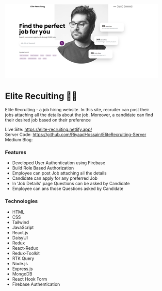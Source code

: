 ![alt text](/screenshots/Home-Page.png)

# Elite Recuiting 🧑‍💼
<p>Elite Recruiting - a job hiring website. In this site, recruiter can post their jobs attaching all the details about the job. Moreover, a candidate can find their desired job based on their preference</p>

Live Site: https://elite-recruiting.netlify.app/ 
</br>
Server Code: https://github.com/RiyaadHossain/EliteRecruiting-Server
</br>
Medium Blog: 

### Features
- Developed User Authentication using Firebase
- Build Role Based Authorization
- Employee can post Job attaching all the details
- Candidate can apply for any preferred Job
- In 'Job Details' page Questions can be asked by Candidate
- Employee can ans those Questions asked by Candidate

### Technologies
- HTML
- CSS
- Tailwind
- JavaScript
- React.js
- DaisyUI
- Redux
- React-Redux
- Redux-Toolkit
- RTK Query
- Node.js
- Express.js
- MongoDB
- React Hook Form
- Firebase Authentication
